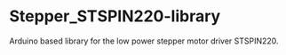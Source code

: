 # Stepper_STSPIN220-library
Arduino based library for the low power stepper motor driver STSPIN220.
